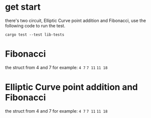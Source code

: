 # get start
there's two circuit, Elliptic Curve point addition and Fibonacci, use the following code to run the test.

````cargo test --test lib-tests````

# Fibonacci
the struct from 4 and 7 for example:
````4 7````
````7 11````
````11 18````

# Elliptic Curve point addition and Fibonacci
the struct from 4 and 7 for example:
````4 7````
````7 11````
````11 18````
